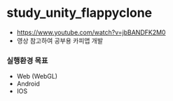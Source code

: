# study_unity_flappyclone
- https://www.youtube.com/watch?v=jbBANDFK2M0
- 영상 참고하여 공부용 카피앱 개발

### 실행환경 목표
- Web (WebGL)
- Android
- IOS
